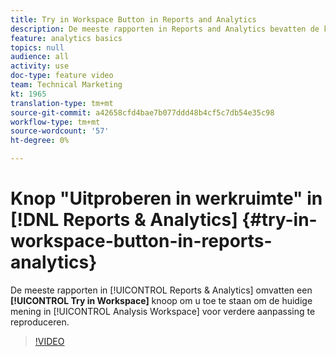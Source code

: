 ```yaml
---
title: Try in Workspace Button in Reports and Analytics
description: De meeste rapporten in Reports and Analytics bevatten de knop Try in Workspace, waarmee u de huidige weergave in Analysis Workspace kunt reproduceren voor verdere aanpassing.
feature: analytics basics
topics: null
audience: all
activity: use
doc-type: feature video
team: Technical Marketing
kt: 1965
translation-type: tm+mt
source-git-commit: a42658cfd4bae7b077ddd48b4cf5c7db54e35c98
workflow-type: tm+mt
source-wordcount: '57'
ht-degree: 0%

---
```



# Knop &quot;Uitproberen in werkruimte&quot; in [!DNL Reports & Analytics] {#try-in-workspace-button-in-reports-analytics}

De meeste rapporten in [!UICONTROL Reports & Analytics] omvatten een **[!UICONTROL Try in Workspace]** knoop om u toe te staan om de huidige mening in [!UICONTROL Analysis Workspace] voor verdere aanpassing te reproduceren.

>[!VIDEO](https://video.tv.adobe.com/v/23959/?quality=12)
